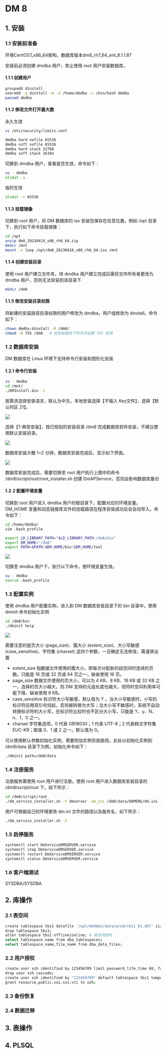 # DM 8

## 1. 安装

### 1.1 安装前准备

环境CentOS7_x86_64架构，数据库版本dm8_rh7_64_ent_8.1.1.87

安装前必须创建 dmdba 用户，禁止使用 root 用户安装数据库。

#### 1.1.1 创建用户

```bash
groupadd dinstall
useradd -g dinstall -m -d /home/dmdba -s /bin/bash dmdba
passwd dmdba
```

#### 1.1.2 修改文件打开最大数

永久生效

```bash
vi /etc/security/limits.conf

dmdba hard nofile 65536
dmdba soft nofile 65536
dmdba hard stack 32768
dmdba soft stack 16384
```

切换到 dmdba 用户，查看是否生效，命令如下：

```bash
su - dmdba
ulimit -a
```

临时生效

```bash
ulimit -n 65536
```

#### 1.1.3 挂载镜像

切换到 root 用户，将 DM 数据库的 iso 安装包保存在任意位置，例如 /opt 目录下，执行如下命令挂载镜像：

```bash
cd /opt
unzip dm8_20230418_x86_rh6_64.zip
mkdir /mnt
mount -o loop /opt/dm8_20230418_x86_rh6_64.iso /mnt
```

#### 1.1.4 创建安装目录

使用 root 用户建立文件夹，待 dmdba 用户建立完成后需将文件所有者更改为 dmdba 用户，否则无法安装到该目录下

```bash
mkdir /dm8
```

#### 1.1.5 修改安装目录权限

将新建的安装路径目录权限的用户修改为 dmdba，用户组修改为 dinstall。命令如下：

```bash
chown dmdba:dinstall -R /dm8/
chmod -R 755 /dm8   # 给安装路径下的文件设置 755 权限
```

### 1.2 数据库安装

DM 数据库在 Linux 环境下支持命令行安装和图形化安装

#### 1.2.1 命令行安装

```bash
su - dmdba
cd /mnt/
./DMInstall.bin -i
```

按需求选择安装语言，默认为中文。本地安装选择【不输入 Key文件】，选择【默认时区 21】。

![](../../assets/_images/deploy/dm/choose-lang-time.png)

选择【1-典型安装】，按已规划的安装目录 /dm8 完成数据库软件安装，不建议使用默认安装目录。

![](../../assets/_images/deploy/dm/choose-type-path.png)

数据库安装大概 1~2 分钟，数据库安装完成后，显示如下界面。

![](../../assets/_images/deploy/dm/install-success.png)

数据库安装完成后，需要切换至 root 用户执行上图中的命令 /dm8/script/root/root_installer.sh 创建 DmAPService，否则会影响数据库备份

#### 1.2.2 配置环境变量

切换到 root 用户进入 dmdba 用户的根目录下，配置对应的环境变量。DM_HOME 变量和动态链接库文件的加载路径在程序安装成功后会自动导入。命令如下：

```bash
cd /home/dmdba/
vim .bash_profile

export LD_LIBRARY_PATH="$LD_LIBRARY_PATH:/dm8/bin"
export DM_HOME="/dm8"
export PATH=$PATH:$DM_HOME/bin:$DM_HOME/tool
```

![](../../assets/_images/deploy/dm/dm-home-path.png)

切换至 dmdba 用户下，执行以下命令，使环境变量生效。

```bash
su - dmdba
source .bash_profile
```

### 1.3 配置实例

使用 dmdba 用户配置实例，进入到 DM 数据库安装目录下的 bin 目录中，使用 dminit 命令初始化实例

```bash
cd /dm8/bin
./dminit help
```

![](../../assets/_images/deploy/dm/ml-licence-dminithelp.png)

需要注意的是页大小 (page_size)、簇大小 (extent_size)、大小写敏感 (case_sensitive)、字符集 (charset) 这四个参数，一旦确定无法修改，需谨慎设置
   - extent_size 指数据文件使用的簇大小，即每次分配新的段空间时连续的页数。只能是 16 页或 32 页或 64 页之一，缺省使用 16 页。
   - page_size 数据文件使用的页大小，可以为 4 KB、8 KB、16 KB 或 32 KB 之一，选择的页大小越大，则 DM 支持的元组长度也越大，但同时空间利用率可能下降，缺省使用 8 KB。
   - case_sensitive 标识符大小写敏感，默认值为 Y 。当大小写敏感时，小写的标识符应用双引号括起，否则被转换为大写；当大小写不敏感时，系统不自动转换标识符的大小写，在标识符比较时也不区分大小写，只能是 Y、y、N、n、1、0 之一。
   - charset 字符集选项。0 代表 GB18030；1 代表 UTF-8；2 代表韩文字符集 EUC-KR；取值 0、1 或 2 之一。默认值为 0。

可以使用默认参数初始化实例，需要附加实例存放路径。此处以初始化实例到 /dm8/data 目录下为例，初始化命令如下：

```bash
./dminit path=/dm8/data
```

### 1.4 注册服务

注册服务需使用 root 用户进行注册。使用 root 用户进入数据库安装目录的 /dm8/script/root 下，如下所示：

```bash
cd /dm8/script/root
./dm_service_installer.sh -t dmserver -dm_ini /dm8/data/DAMENG/dm.ini -p DMSERVER
```

用户可根据自己的环境更改 dm.ini 文件的路径以及服务名，如下所示：

```bash
./dm_service_installer.sh -h
```

### 1.5 启停服务

```bash
systemctl start DmServiceDMSERVER.service
systemctl stop DmServiceDMSERVER.service
systemctl restart DmServiceDMSERVER.service
systemctl status DmServiceDMSERVER.service
```

### 1.6 客户端测试

SYSDBA/SYSDBA

## 2. 库操作

### 2.1 表空间

```bash
create tablespace tbs1 datafile '/opt/dmdbms/data/prod/tbs1_01.dbf' size 128 autoextend on next 4 maxsize 2048; # 初始大小128m，每次自动扩充4m，最大尺寸2g
drop tablespace tbs1; 
alter tablespace tbs1 offline|online; # 表空间脱机
select tablespace_name from dba_tablespaces;
select tablespace_name,file_name from dba_data_files;
```    

### 2.2 用户授权

```bash
create user xzh identified by 123456789 limit password_life_time 60, failed_login_attemps 5, password_lock_time 5;
drop user xzh cascade;
create user xzh identified by "123456789" default tablespace tbs1 temporary tablespace temp_tbs1;
grant resource,public,soi,svi,vti to xzh;
```

### 2.3 备份恢复

### 2.4 数据迁移

## 3. 表操作

## 4. PLSQL

